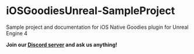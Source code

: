 # iOSGoodiesUnreal-SampleProject

Sample project and documentation for iOS Native Goodies plugin for Unreal Engine 4

**Join our [Discord server](https://discord.gg/SuJP9fY) and ask us anything!**
